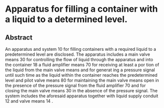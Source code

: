 # Apparatus for filling a container with a liquid to a determined level.

## Abstract
An apparatus and system 10 for filling containers with a required liquid to a predetermined level are disclosed. The apparatus includes a main valve means 30 for controlling the flow of liquid through the apparatus and into the container 18 a fluid amplifier means 70 for receiving at least a por tion of the liquid from the main valve means and for generat ing a pressure signal until such time as the liquid within the container reaches the predetermined level and pilot valve means 80 for maintaining the main valve means open in the presence of the pressure signal from the fluid amplifier 70 and for closing the main valve means 30 in the absence of the pressure signal. The system includes the aforesaid apparatus together with liquid supply conduit 12 and valve means 14 .